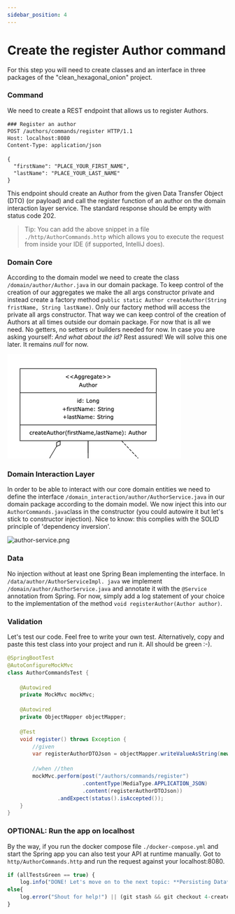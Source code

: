 ```yaml
---
sidebar_position: 4
---
```


# Create the register Author command
For this step you will need to create classes and an interface in three packages of the "clean_hexagonal_onion" project.

### Command
We need to create a REST endpoint that allows us to register Authors.

```http request
### Register an author
POST /authors/commands/register HTTP/1.1
Host: localhost:8080
Content-Type: application/json

{
  "firstName": "PLACE_YOUR_FIRST_NAME",
  "lastName": "PLACE_YOUR_LAST_NAME"
}
```
This endpoint should create an Author from the given Data Transfer Object (DTO) (or payload) and call the register
function of an author on the domain interaction layer service. The standard response should be empty with status code 202.

> Tip: You can add the above snippet in a file ``./http/AuthorCommands.http`` which allows you to execute the request
> from inside your IDE (if supported, IntelliJ does).

### Domain Core
According to the domain model we need to create the class ```/domain/author/Author.java``` in our domain package. To 
keep control of the creation of our aggregates we make the all args constructor private and instead create a 
factory method ``public static Author createAuthor(String fristName, String lastName)``. Only our factory method will
access the private all args constructor. That way we can keep control of the creation of Authors at all times outside our domain package.
For now that is all we need. No getters, no setters or builders needed for now. In case you are asking yourself: 
_And what about the id?_ Rest assured! We will solve this one later. It remains _null_ for now.

![author.png](author.png)

### Domain Interaction Layer
In order to be able to interact with our core domain entities we need to define the interface
```/domain_interaction/author/AuthorService.java``` in our domain package according to the domain model. We now inject this into 
our ```AuthorCommands.java```class in the constructor (you could autowire it but let's stick to constructor injection).
Nice to know: this complies with the SOLID principle of 'dependency inversion'.

![author-service.png](author-service.png)

### Data
No injection without at least one Spring Bean implementing the interface. In ```/data/author/AuthorServiceImpl.
java``` we implement ```/domain/author/AuthorService.java``` and annotate it with the ```@Service``` annotation from Spring. 
For now, simply add a log statement of your choice to the implementation of the method ``void registerAuthor(Author author)``.

### Validation
Let's test our code. Feel free to write your own test. Alternatively, copy and paste this test class into your project 
and run it. All should be green :-).

```java
@SpringBootTest
@AutoConfigureMockMvc
class AuthorCommandsTest {

    @Autowired
    private MockMvc mockMvc;

    @Autowired
    private ObjectMapper objectMapper;

    @Test
    void register() throws Exception {
        //given
        var registerAuthorDTOJson = objectMapper.writeValueAsString(new RegisterAuthorDTO("firstName", "lastName"));

        //when //then
        mockMvc.perform(post("/authors/commands/register")
                        .contentType(MediaType.APPLICATION_JSON)
                        .content(registerAuthorDTOJson))
                .andExpect(status().isAccepted());
    }
}
```

### OPTIONAL: Run the app on localhost
By the way, if you run the docker compose file ``./docker-compose.yml`` and start the Spring app you can also test your 
API at runtime manually.
Got to ``http/AuthorCommands.http`` and run the request against your localhost:8080.


```javascript
if (allTestsGreen == true) {
    log.info("DONE! Let's move on to the next topic: **Persisting Data**.")}
else{
    log.error("Shout for help!") || (git stash && git checkout 4-create-author-command-done)
}
```





